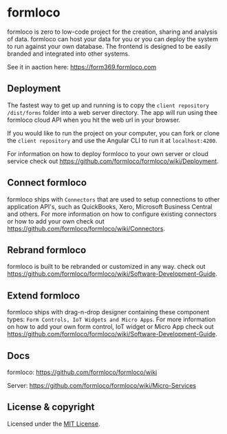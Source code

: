 # formloco

formloco is zero to low-code project for the creation, sharing and analysis of data. formloco can host your data for you or you can deploy the system to run against your own database. The frontend is designed to be easily branded and integrated into other systems.

See it in aaction here: https://form369.formloco.com

## Deployment

The fastest way to get up and running is to copy the `client repository /dist/forms` folder into a web server directory. The app will run using thee formloco cloud API when you hit the web url in your browser.

If you would like to run the project on your computer, you can fork or clone the `client repository` and use the Angular CLI to run it at `localhost:4200`.

For information on how to deploy formloco to your own server or cloud service check out https://github.com/formloco/formloco/wiki/Deployment.

## Connect formloco

formloco ships with `Connectors` that are used to setup connections to other application API's, such as QuickBooks, Xero, Microsoft Business Central and others. For more information on how to configure existing connectors or how to add your own check out https://github.com/formloco/formloco/wiki/Connectors.

## Rebrand formloco

formloco is built to be rebranded or customized in any way. check out https://github.com/formloco/formloco/wiki/Software-Development-Guide. 

## Extend formloco

formloco ships with drag-n-drop designer containing these component types: `Form Controls, IoT Widgets and Micro Apps`. For more information on how to add your own form control, IoT widget or Micro App check out https://github.com/formloco/formloco/wiki/Software-Development-Guide.


## Docs

formloco: https://github.com/formloco/formloco/wiki

Server: https://github.com/formloco/formloco/wiki/Micro-Services

## License & copyright

Licensed under the [MIT License](LICENSE).
